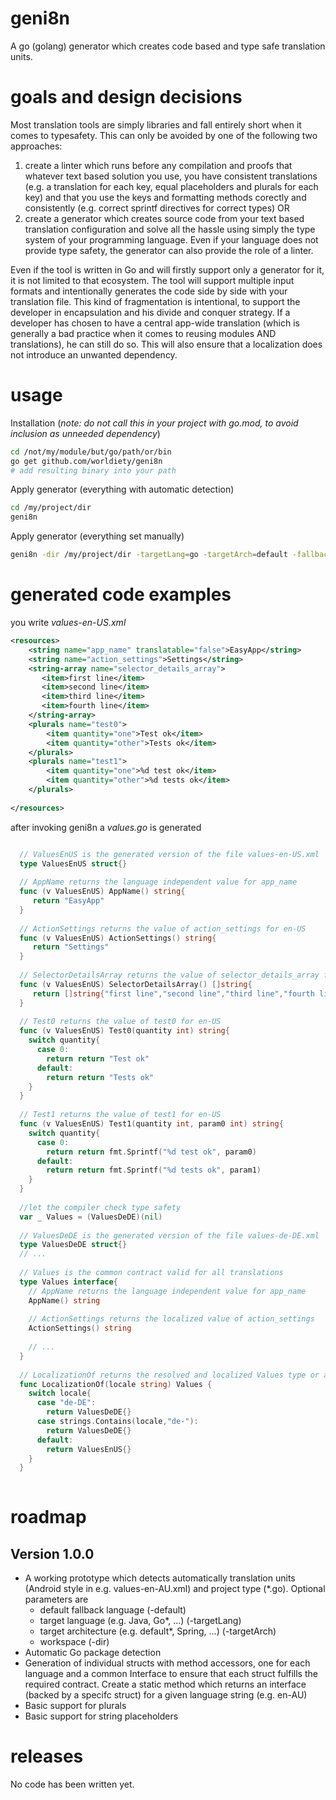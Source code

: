 # geni8n
A go (golang) generator which creates code based and type safe translation units.

# goals and design decisions
Most translation tools are simply libraries and fall entirely short when it comes to typesafety. This can only be avoided by one of the following two approaches:

  1. create a linter which runs before any compilation and proofs that whatever text based solution you use, you have consistent translations (e.g. a translation for each key, equal placeholders and plurals for each key) and that you use the keys and formatting methods corectly and consistently (e.g. correct sprintf directives for correct types) OR
  1. create a generator which creates source code from your text based translation configuration and solve all the hassle using simply the type system of your programming language. Even if your language does not provide type safety, the generator can also provide the role of a linter.
  
Even if the tool is written in Go and will firstly support only a generator for it, it is not limited to that ecosystem. The tool will support multiple input formats and intentionally generates the code side by side with your translation file. This kind of fragmentation is intentional, to support the developer in encapsulation and his divide and conquer strategy. If a developer has chosen to have a central app-wide translation (which is generally a bad practice when it comes to reusing modules AND translations), he can still do so. This will also ensure that a localization does not introduce an unwanted dependency.

# usage

Installation (*note: do not call this in your project with go.mod, to avoid inclusion as unneeded dependency*)  
```bash
cd /not/my/module/but/go/path/or/bin
go get github.com/worldiety/geni8n
# add resulting binary into your path
```

Apply generator (everything with automatic detection)  
```bash
cd /my/project/dir
geni8n
```

Apply generator (everything set manually)
```bash
geni8n -dir /my/project/dir -targetLang=go -targetArch=default -fallback=en-US
```

# generated code examples

you write *values-en-US.xml*
```xml
<resources>
    <string name="app_name" translatable="false">EasyApp</string>
    <string name="action_settings">Settings</string>
    <string-array name="selector_details_array">
       <item>first line</item>
       <item>second line</item>
       <item>third line</item>
       <item>fourth line</item>
    </string-array>
    <plurals name="test0">
        <item quantity="one">Test ok</item>
        <item quantity="other">Tests ok</item>
    </plurals>
    <plurals name="test1">
        <item quantity="one">%d test ok</item>
        <item quantity="other">%d tests ok</item>
    </plurals>
  
</resources>
```

after invoking geni8n a *values.go* is generated
```go

  // ValuesEnUS is the generated version of the file values-en-US.xml
  type ValuesEnUS struct{}
  
  // AppName returns the language independent value for app_name
  func (v ValuesEnUS) AppName() string{
     return "EasyApp"
  }
  
  // ActionSettings returns the value of action_settings for en-US
  func (v ValuesEnUS) ActionSettings() string{
     return "Settings"
  }
  
  // SelectorDetailsArray returns the value of selector_details_array for en-US
  func (v ValuesEnUS) SelectorDetailsArray() []string{
     return []string{"first line","second line","third line","fourth line"}
  }
  
  // Test0 returns the value of test0 for en-US
  func (v ValuesEnUS) Test0(quantity int) string{
    switch quantity{
      case 0:
        return return "Test ok"
      default:
        return return "Tests ok"
    }
  }
  
  // Test1 returns the value of test1 for en-US
  func (v ValuesEnUS) Test1(quantity int, param0 int) string{
    switch quantity{
      case 0:
        return return fmt.Sprintf("%d test ok", param0)
      default:
        return return fmt.Sprintf("%d tests ok", param1)
    }
  }
  
  //let the compiler check type safety
  var _ Values = (ValuesDeDE)(nil)
  
  // ValuesDeDE is the generated version of the file values-de-DE.xml
  type ValuesDeDE struct{}
  // ...
  
  // Values is the common contract valid for all translations
  type Values interface{
    // AppName returns the language independent value for app_name
    AppName() string
    
    // ActionSettings returns the localized value of action_settings
    ActionSettings() string
    
    // ...
  }
  
  // LocalizationOf returns the resolved and localized Values type or a fallback and is never nil.
  func LocalizationOf(locale string) Values {
    switch locale{
      case "de-DE":
        return ValuesDeDE{}
      case strings.Contains(locale,"de-"):
        return ValuesDeDE{}
      default:
        return ValuesEnUS{}
    }
  }
  
```

# roadmap

## Version 1.0.0
 * A working prototype which detects automatically translation units (Android style in e.g. values-en-AU.xml) and project type (*.go). Optional parameters are
   * default fallback language (-default)
   * target language (e.g. Java, Go*, ...) (-targetLang)
   * target architecture (e.g. default*, Spring, ...) (-targetArch)
   * workspace (-dir)
 * Automatic Go package detection
 * Generation of individual structs with method accessors, one for each language and a common Interface to ensure that each struct fulfills the required contract. Create a static method which returns an interface (backed by a specifc struct) for a given language string (e.g. en-AU)
 * Basic support for plurals
 * Basic support for string placeholders

# releases

No code has been written yet.
